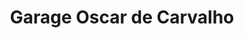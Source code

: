 ---
title: "Garage Oscar de Carvalho"
url: /veynes/garage-oscar-de-carvalho/
shop: Autowerkstatt
---
